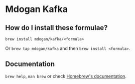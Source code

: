 # Mdogan Kafka

## How do I install these formulae?

`brew install mdogan/kafka/<formula>`

Or `brew tap mdogan/kafka` and then `brew install <formula>`.

## Documentation

`brew help`, `man brew` or check [Homebrew's documentation](https://docs.brew.sh).
